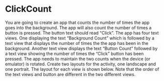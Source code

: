 # ClickCount
You are going to create an app that counts the number of times the app goes into the background.
The app will also count the number of times a button is pressed. The button text should read “Click”.
The app has four text views. One displaying the text “Background Count” which is followed by a text view that displays the number of times the the app has been in the background. 
Another text view displays the text “Button Count” followed by a text view showing the number of times the “Click” button has been pressed. 
The app needs to maintain the two counts when the device (or emulator) is rotated.
Create two layouts for the activity, one landscape and one portrait.
The layout for each view is shown below. Note that the order of the text views and button are different in the two different views.
